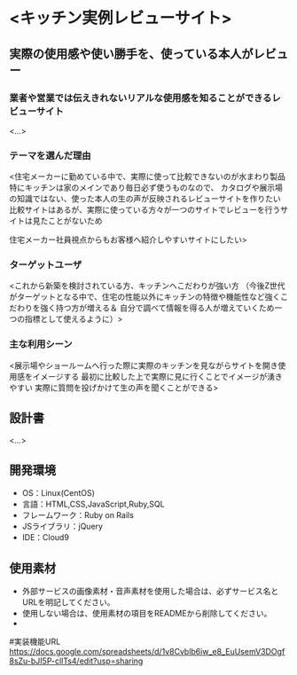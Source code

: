 # <キッチン実例レビューサイト>

## 実際の使用感や使い勝手を、使っている本人がレビュー
### 業者や営業では伝えきれないリアルな使用感を知ることができるレビューサイト
<...>

### テーマを選んだ理由
<住宅メーカーに勤めている中で、実際に使って比較できないのが水まわり製品
特にキッチンは家のメインであり毎日必ず使うものなので、
カタログや展示場の知識ではない、使った本人の生の声が反映されるレビューサイトを作りたい
比較サイトはあるが、実際に使っている方々が一つのサイトでレビューを行うサイトは見たことがないため

住宅メーカー社員視点からもお客様へ紹介しやすいサイトにしたい>

### ターゲットユーザ
<これから新築を検討されている方、キッチンへこだわりが強い方
（今後Z世代がターゲットとなる中で、住宅の性能以外にキッチンの特徴や機能性など強くこだわりを強く持つ方が増える＆
自分で調べて情報を得る人が増えていくため一つの指標として使えるように）>

### 主な利用シーン
<展示場やショールームへ行った際に実際のキッチンを見ながらサイトを開き使用感をイメージする
最初に比較した上で実際に見に行くことでイメージが湧きやすい
実際に質問を投げかけて生の声を聞くことができる>

## 設計書
<...>

## 開発環境
- OS：Linux(CentOS)
- 言語：HTML,CSS,JavaScript,Ruby,SQL
- フレームワーク：Ruby on Rails
- JSライブラリ：jQuery
- IDE：Cloud9

## 使用素材
- 外部サービスの画像素材・音声素材を使用した場合は、必ずサービス名とURLを明記してください。
- 使用しない場合は、使用素材の項目をREADMEから削除してください。
- 
#実装機能URL
<https://docs.google.com/spreadsheets/d/1v8Cvblb6iw_e8_EuUsemV3DOgf8sZu-bJI5P-cllTs4/edit?usp=sharing>
